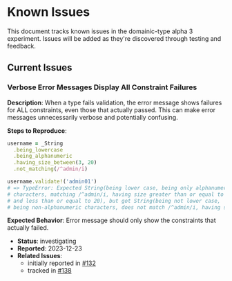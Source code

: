 # Known Issues

This document tracks known issues in the domainic-type alpha 3 experiment. Issues will be added as they're discovered
through testing and feedback.

## Current Issues

### Verbose Error Messages Display All Constraint Failures

**Description**: When a type fails validation, the error message shows failures for ALL constraints, even those that
actually passed. This can make error messages unnecessarily verbose and potentially confusing.

**Steps to Reproduce**:

```ruby
username = _String
  .being_lowercase
  .being_alphanumeric
  .having_size_between(3, 20)
  .not_matching(/^admin/i)

username.validate!('admin01')
# => TypeError: Expected String(being lower case, being only alphanumeric
# characters, matching /^admin/i, having size greater than or equal to 3
# and less than or equal to 20), but got String(being not lower case,
# being non-alphanumeric characters, does not match /^admin/i, having size 7)
```

**Expected Behavior**: Error message should only show the constraints that actually failed.

* **Status**: investigating
* **Reported**: 2023-12-23
* **Related Issues**:
  * initially reported in [#132](https://github.com/domainic/domainic/issues/132#issuecomment-2560546327)
  * tracked in [#138](https://github.com/domainic/domainic/issues/138)
